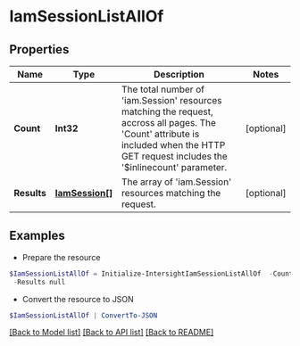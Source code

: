 # IamSessionListAllOf
## Properties

Name | Type | Description | Notes
------------ | ------------- | ------------- | -------------
**Count** | **Int32** | The total number of &#39;iam.Session&#39; resources matching the request, accross all pages. The &#39;Count&#39; attribute is included when the HTTP GET request includes the &#39;$inlinecount&#39; parameter. | [optional] 
**Results** | [**IamSession[]**](IamSession.md) | The array of &#39;iam.Session&#39; resources matching the request. | [optional] 

## Examples

- Prepare the resource
```powershell
$IamSessionListAllOf = Initialize-IntersightIamSessionListAllOf  -Count null `
 -Results null
```

- Convert the resource to JSON
```powershell
$IamSessionListAllOf | ConvertTo-JSON
```

[[Back to Model list]](../README.md#documentation-for-models) [[Back to API list]](../README.md#documentation-for-api-endpoints) [[Back to README]](../README.md)

